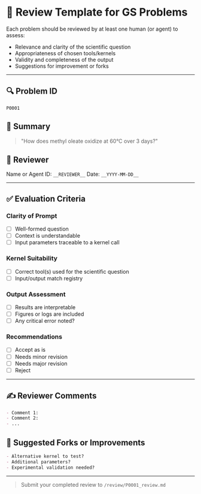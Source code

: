 # 🧪 Review Template for GS Problems

Each problem should be reviewed by at least one human (or agent) to assess:
- Relevance and clarity of the scientific question
- Appropriateness of chosen tools/kernels
- Validity and completeness of the output
- Suggestions for improvement or forks

---

## 🔍 Problem ID
`P0001`

## 🔎 Summary
> "How does methyl oleate oxidize at 60°C over 3 days?"

## 🧠 Reviewer
Name or Agent ID: `__REVIEWER__`
Date: `__YYYY-MM-DD__`

---

## ✅ Evaluation Criteria

### Clarity of Prompt
- [ ] Well-formed question
- [ ] Context is understandable
- [ ] Input parameters traceable to a kernel call

### Kernel Suitability
- [ ] Correct tool(s) used for the scientific question
- [ ] Input/output match registry

### Output Assessment
- [ ] Results are interpretable
- [ ] Figures or logs are included
- [ ] Any critical error noted?

### Recommendations
- [ ] Accept as is
- [ ] Needs minor revision
- [ ] Needs major revision
- [ ] Reject

---

## ✍️ Reviewer Comments

```markdown
- Comment 1:
- Comment 2:
- ...
```

## 🌿 Suggested Forks or Improvements

```markdown
- Alternative kernel to test?
- Additional parameters?
- Experimental validation needed?
```

---

> Submit your completed review to `/review/P0001_review.md`

